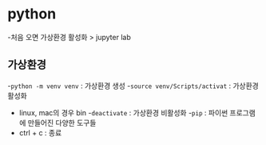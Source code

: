 # python

-처음 오면 가상환경 활성화 > jupyter lab
## 가상환경

-`python -m venv venv` : 가상환경 생성
-`source venv/Scripts/activat` : 가상환경 활성화
  - linux, mac의 경우 bin
-`deactivate` : 가상환경 비활성화
-`pip` : 파이썬 프로그램에 만들어진 다양한 도구들 
- ctrl + c : 종료